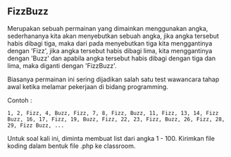 ## FizzBuzz

Merupakan sebuah permainan yang dimainkan menggunakan angka, sederhananya kita akan menyebutkan sebuah angka, jika angka tersebut habis dibagi tiga, maka dari pada menyebutkan tiga kita menggantinya dengan 'Fizz', jika angka tersebut habis dibagi lima, kita menggantinya dengan 'Buzz' dan apabila angka tersebut habis dibagi dengan tiga dan lima, maka diganti dengan 'FizzBuzz'.

Biasanya permainan ini sering dijadikan salah satu test wawancara tahap awal ketika melamar pekerjaan di bidang programming.

Contoh : 
```
1, 2, Fizz, 4, Buzz, Fizz, 7, 8, Fizz, Buzz, 11, Fizz, 13, 14, Fizz Buzz, 16, 17, Fizz, 19, Buzz, Fizz, 22, 23, Fizz, Buzz, 26, Fizz, 28, 29, Fizz Buzz, ...
```

Untuk soal kali ini, diminta membuat list dari angka 1 - 100. Kirimkan file koding dalam bentuk file .php ke classroom.
